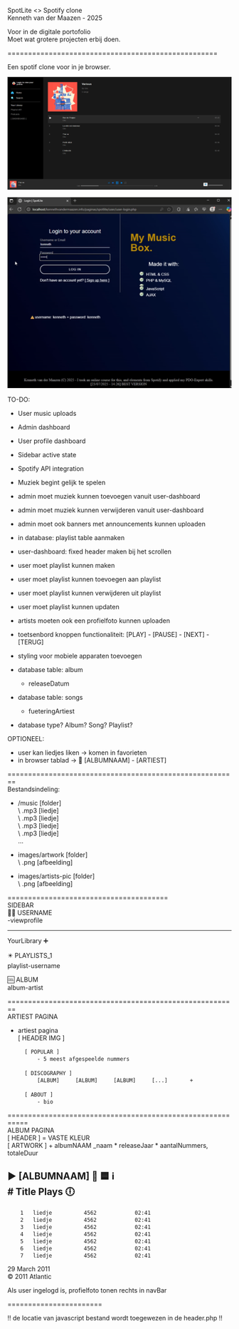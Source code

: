 SpotLite <> Spotify clone  
Kenneth van der Maazen - 2025  
  
Voor in de digitale portofolio  
Moet wat grotere projecten erbij doen.  
  
===================================================  
  
Een spotif clone voor in je browser.  
  
  
![Music player](./screenshot.png)  
  
![Login](./login.png)  
  
TO-DO:   
- User music uploads  
- Admin dashboard   
- User profile dashboard   
- Sidebar active state   
- Spotify API integration   
- Muziek begint gelijk te spelen   
    
- admin moet muziek kunnen toevoegen vanuit user-dashboard   
- admin moet muziek kunnen verwijderen vanuit user-dashboard   
- admin moet ook banners met announcements kunnen uploaden   
- in database: playlist table aanmaken   
<!-- - als er geen gebruiker is ingelogd moet de index doorverwijzen naar login. -->  
- user-dashboard: fixed header maken bij het scrollen   
   
- user moet playlist kunnen maken  
- user moet playlist kunnen toevoegen aan playlist  
- user moet playlist kunnen verwijderen uit playlist  
- user moet playlist kunnen updaten  
  
- artists moeten ook een profielfoto kunnen uploaden  
  
- toetsenbord knoppen functionaliteit: [PLAY] - [PAUSE] - [NEXT] - [TERUG]  
  
- styling voor mobiele apparaten toevoegen  
  
  
  
- database table: album   
    + releaseDatum  
  
- database table: songs  
    + fueteringArtiest  
  
- database type? Album? Song? Playlist?  
  
OPTIONEEL:  
- user kan liedjes liken -> komen in favorieten  
- in browser tablad -> 🚸 [ALBUMNAAM] - [ARTIEST]  
  
========================================================  
Bestandsindeling:  
- /music [folder]  
    \ .mp3 [liedje]  
    \ .mp3 [liedje]  
    \ .mp3 [liedje]  
    \ .mp3 [liedje]  
    ...  
  
- images/artwork [folder]  
    \ .png [afbeelding]  
  
- images/artists-pic [folder]  
    \ .png [afbeelding]  
  
  
=======================================  
SIDEBAR  
🙆‍♂️ USERNAME  
   -viewprofile  
  
____________________  
YourLibrary     ➕  
  
✴️ PLAYLISTS_1  
playlist-username  
  
🆒 ALBUM  
album-artist  
  
  
========================================================  
ARTIEST PAGINA  
  
- artiest pagina  
        [ HEADER IMG ]  
  
        [ POPULAR ]  
            - 5 meest afgespeelde nummers  
  
        [ DISCOGRAPHY ]  
            [ALBUM]     [ALBUM]     [ALBUM]     [...]       +  
  
        [ ABOUT ]  
            - bio  
  
  
===========================================================  
ALBUM PAGINA  
[ HEADER ] = VASTE KLEUR  
[ ARTWORK ] + albumNAAM  _naam * releaseJaar * aantalNummers, totaleDuur   
  
▶️ [ALBUMNAAM] 🔀 🟦 ℹ️  
        #   Title           Plays           🕕  
-------------------------------------------------------------------------  
        1   liedje          4562            02:41  
        2   liedje          4562            02:41  
        3   liedje          4562            02:41  
        4   liedje          4562            02:41  
        5   liedje          4562            02:41  
        6   liedje          4562            02:41  
        7   liedje          4562            02:41  
  
29 March 2011  
©️ 2011 Atlantic  
  
  
  
Als user ingelogd is, profielfoto tonen rechts in navBar  
  
=======================  
  
  
  
!! de locatie van javascript bestand wordt toegewezen in de header.php !!  